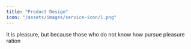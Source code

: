 ```yaml
---
title: "Product Design"
icon: "/assets/images/service-icon/1.png"
---
```


It is pleasure, but because those who do not know how pursue pleasure ration
